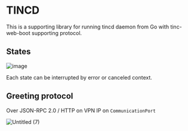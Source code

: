 # TINCD

This is a supporting library for running tincd daemon from Go with tinc-web-boot supporting protocol.

## States

![image](https://user-images.githubusercontent.com/6597086/81945803-1cdc8780-9631-11ea-9a4e-64c772e3af8a.png)

Each state can be interrupted by error or canceled context.

## Greeting protocol

Over JSON-RPC 2.0 / HTTP on VPN IP on `CommunicationPort`  

![Untitled (7)](https://user-images.githubusercontent.com/6597086/81946280-c28ff680-9631-11ea-90c5-8a284af0c9ba.png)